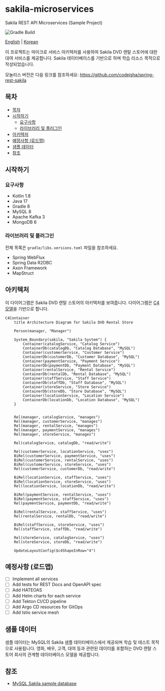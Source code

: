 # sakila-microservices

Sakila REST API Microservices (Sample Project)

![Gradle Build](https://github.com/codejsha/sakila-microservices/actions/workflows/gradle.yml/badge.svg)

[English](README.md) | [Korean](README_ko-KR.md)

이 프로젝트는 마이크로 서비스 아키텍처를 사용하여 Sakila DVD 렌탈 스토어에 대한 대여 서비스를 제공합니다. Sakila 데이터베이스를 기반으로 하며 학습 리소스 목적으로 작성되었습니다.

모놀리스 버전은 다음 링크를 참조하세요: https://github.com/codejsha/spring-rest-sakila

## 목차

- [목차](#목차)
- [시작하기](#시작하기)
  - [요구사항](#요구사항)
  - [라이브러리 및 플러그인](#라이브러리-및-플러그인)
- [아키텍처](#아키텍처)
- [예정사항 (로드맵)](#예정사항-로드맵)
- [샘플 데이터](#샘플-데이터)
- [참조](#참조)

## 시작하기

### 요구사항

- Kotlin 1.8
- Java 17
- Gradle 8
- MySQL 8
- Apache Kafka 3
- MongoDB 6

### 라이브러리 및 플러그인

전체 목록은 `gradle/libs.versions.toml` 파일을 참조하세요.

- Spring WebFlux
- Spring Data R2DBC
- Axon Framework
- MapStruct

## 아키텍처

이 다이어그램은 Sakila DVD 렌탈 스토어의 아키텍처를 보여줍니다. 다이어그램은 [C4 모델](https://c4model.com/)을 기반으로 합니다.

```mermaid
C4Container
    title Architecture Diagram for Sakila DVD Rental Store

    Person(manager, "Manager")

    System_Boundary(sakila, "Sakila System") {
        Container(catalogService, "Catalog Service")
        ContainerDb(catalogDb, "Catalog Database", "MySQL")
        Container(customerService, "Customer Service")
        ContainerDb(customerDb, "Customer Database", "MySQL")
        Container(paymentService, "Payment Service")
        ContainerDb(paymentDb, "Payment Database", "MySQL")
        Container(rentalService, "Rental Service")
        ContainerDb(rentalDb, "Rental Database", "MySQL")
        Container(staffService, "Staff Service")
        ContainerDb(staffDb, "Staff Database", "MySQL")
        Container(storeService, "Store Service")
        ContainerDb(storeDb, "Store Database", "MySQL")
        Container(locationService, "Location Service")
        ContainerDb(locationDb, "Location Database", "MySQL")
    }


    Rel(manager, catalogService, "manages")
    Rel(manager, customerService, "manages")
    Rel(manager, rentalService, "manages")
    Rel(manager, paymentService, "manages")
    Rel(manager, storeService, "manages")

    Rel(catalogService, catalogDb, "read/write")

    Rel(customerService, locationService, "uses")
    BiRel(customerService, paymentService, "uses")
    BiRel(customerService, rentalService, "uses")
    BiRel(customerService, storeService, "uses")
    Rel(customerService, customerDb, "read/write")

    BiRel(locationService, staffService, "uses")
    BiRel(locationService, storeService, "uses")
    Rel(locationService, locationDb, "read/write")

    BiRel(paymentService, rentalService, "uses")
    BiRel(paymentService, staffService, "uses")
    Rel(paymentService, paymentDb, "read/write")

    BiRel(rentalService, staffService, "uses")
    Rel(rentalService, rentalDb, "read/write")

    BiRel(staffService, storeService, "uses")
    Rel(staffService, staffDb, "read/write")

    Rel(storeService, catalogService, "uses")
    Rel(storeService, storeDb, "read/write")

    UpdateLayoutConfig($c4ShapeInRow="4")
```

## 예정사항 (로드맵)

- [ ] Implement all services
- [ ] Add tests for REST Docs and OpenAPI spec
- [ ] Add HATEOAS
- [ ] Add Helm charts for each service
- [ ] Add Tekton CI/CD pipeline
- [ ] Add Argo CD resources for GitOps
- [ ] Add Istio service mesh

## 샘플 데이터

샘플 데이터는 MySQL의 Sakila 샘플 데이터베이스에서 제공되며 학습 및 테스트 목적으로 사용됩니다. 영화, 배우, 고객, 대여 등과 관련된 데이터를 포함하는 DVD 렌탈 스토어 회사의 관계형 데이터베이스 모델을 제공합니다.

## 참조

- [MySQL Sakila sample database](https://dev.mysql.com/doc/sakila/en/)

